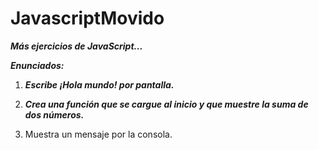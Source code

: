 # JavascriptMovido
**_Más ejercicios de JavaScript..._**

**_Enunciados:_**

1. **_Escribe ¡Hola mundo! por pantalla._**

2. **_Crea una función que se cargue al inicio 
y que muestre la suma de dos números._**

3. Muestra un mensaje por la consola.
